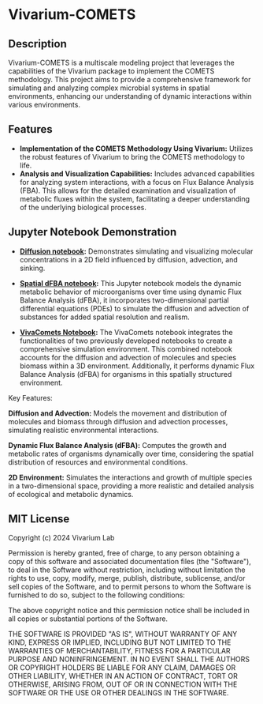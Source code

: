 
# Vivarium-COMETS

## Description
Vivarium-COMETS is a multiscale modeling project that leverages the capabilities of the Vivarium package to implement the 
COMETS methodology. This project aims to provide a comprehensive framework for simulating and analyzing complex 
microbial systems in spatial environments, enhancing our understanding of dynamic interactions within various 
environments.

## Features
- **Implementation of the COMETS Methodology Using Vivarium:** Utilizes the robust features of Vivarium to bring the COMETS methodology to life.
- **Analysis and Visualization Capabilities:** Includes advanced capabilities for analyzing system interactions, with a focus on Flux Balance Analysis (FBA). This allows for the detailed examination and visualization of metabolic fluxes within the system, facilitating a deeper understanding of the underlying biological processes.

## Jupyter Notebook Demonstration
- **[Diffusion notebook](https://github.com/vivarium-collective/VivaComets/blob/main/notebooks/diffusion.ipynb):** Demonstrates simulating and visualizing molecular concentrations in a 2D field influenced by diffusion, advection, and sinking.

- **[Spatial dFBA notebook](https://github.com/vivarium-collective/VivaComets/blob/main/notebooks/Spatial_DFBA.ipynb):** This Jupyter notebook models the dynamic metabolic behavior of microorganisms over time using dynamic Flux Balance Analysis (dFBA), it incorporates two-dimensional partial differential equations (PDEs) to simulate the diffusion and advection of substances for added spatial resolution and realism.
- **[VivaComets Notebook](https://github.com/vivarium-collective/VivaComets/blob/main/notebooks/VivaComets.ipynb):** The VivaComets notebook integrates the functionalities of two previously developed notebooks to create a comprehensive simulation environment. This combined notebook accounts for the diffusion and advection of molecules and species biomass within a 3D environment. Additionally, it performs dynamic Flux Balance Analysis (dFBA) for organisms in this spatially structured environment.


Key Features:

**Diffusion and Advection:** Models the movement and distribution of molecules and biomass through diffusion and advection processes, simulating realistic environmental interactions.

**Dynamic Flux Balance Analysis (dFBA):** Computes the growth and metabolic rates of organisms dynamically over time, considering the spatial distribution of resources and environmental conditions.

**2D Environment:** Simulates the interactions and growth of multiple species in a two-dimensional space, providing a more realistic and detailed analysis of ecological and metabolic dynamics.


## MIT License

Copyright (c) 2024 Vivarium Lab

Permission is hereby granted, free of charge, to any person obtaining a copy
of this software and associated documentation files (the "Software"), to deal
in the Software without restriction, including without limitation the rights
to use, copy, modify, merge, publish, distribute, sublicense, and/or sell
copies of the Software, and to permit persons to whom the Software is
furnished to do so, subject to the following conditions:

The above copyright notice and this permission notice shall be included in all
copies or substantial portions of the Software.

THE SOFTWARE IS PROVIDED "AS IS", WITHOUT WARRANTY OF ANY KIND, EXPRESS OR
IMPLIED, INCLUDING BUT NOT LIMITED TO THE WARRANTIES OF MERCHANTABILITY,
FITNESS FOR A PARTICULAR PURPOSE AND NONINFRINGEMENT. IN NO EVENT SHALL THE
AUTHORS OR COPYRIGHT HOLDERS BE LIABLE FOR ANY CLAIM, DAMAGES OR OTHER
LIABILITY, WHETHER IN AN ACTION OF CONTRACT, TORT OR OTHERWISE, ARISING FROM,
OUT OF OR IN CONNECTION WITH THE SOFTWARE OR THE USE OR OTHER DEALINGS IN THE
SOFTWARE.


